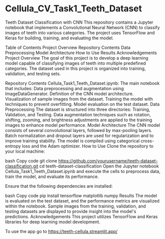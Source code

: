 # Cellula_CV_Task1_Teeth_Dataset
Teeth Dataset Classification with CNN
This repository contains a Jupyter notebook that implements a Convolutional Neural Network (CNN) to classify images of teeth into various categories. The project uses TensorFlow and Keras for building, training, and evaluating the model.

Table of Contents
Project Overview
Repository Contents
Data Preprocessing
Model Architecture
How to Use
Results
Acknowledgements
Project Overview
The goal of this project is to develop a deep learning model capable of classifying images of teeth into multiple predefined categories. The dataset used in this project is organized into training, validation, and testing sets.

Repository Contents
Cellula_Task1_Teeth_Dataset.ipynb: The main notebook that includes:
Data preprocessing and augmentation using ImageDataGenerator.
Definition of the CNN model architecture.
Visualization of sample images from the dataset.
Training the model with techniques to prevent overfitting.
Model evaluation on the test dataset.
Data Preprocessing
The dataset is structured into three directories: Training, Validation, and Testing.
Data augmentation techniques such as rotation, shifting, zooming, and brightness adjustments are applied to the training images to enhance model performance.
Model Architecture
The CNN model consists of several convolutional layers, followed by max-pooling layers.
Batch normalization and dropout layers are used for regularization and to improve training stability.
The model is compiled using categorical cross-entropy loss and the Adam optimizer.
How to Use
Clone the repository to your local machine:

bash
Copy code
git clone https://github.com/yourusername/teeth-dataset-classification.git
cd teeth-dataset-classification
Open the Jupyter notebook Cellula_Task1_Teeth_Dataset.ipynb and execute the cells to preprocess data, train the model, and evaluate its performance.

Ensure that the following dependencies are installed:

bash
Copy code
pip install tensorflow matplotlib numpy
Results
The model is evaluated on the test dataset, and the performance metrics are visualized within the notebook.
Sample images from the training, validation, and testing datasets are displayed to provide insight into the model's predictions.
Acknowledgements
This project utilizes TensorFlow and Keras libraries for deep learning model development.

To use the app go to https://teeth-cellula.streamlit.app/
